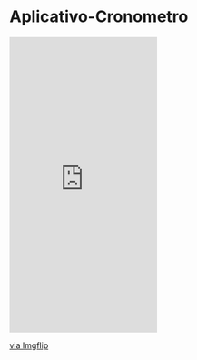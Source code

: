# Aplicativo-Cronometro
<div style="width:260px;max-width:100%;"><div style="height:0;padding-bottom:200%;position:relative;"><iframe width="260" height="520" style="position:absolute;top:0;left:0;width:100%;height:100%;" frameBorder="0" src="https://imgflip.com/embed/3vha2d"></iframe></div><p><a href="https://imgflip.com/gif/3vha2d">via Imgflip</a></p></div>
